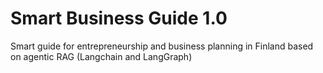 # Smart Business Guide 1.0
Smart guide for entrepreneurship and business planning in Finland based on agentic RAG (Langchain and LangGraph)
